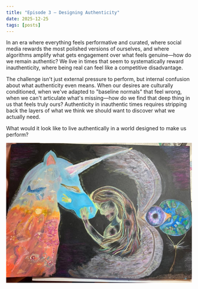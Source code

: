 ```yaml
---
title: "Episode 3 – Designing Authenticity"
date: 2025-12-25
tags: [posts]
---
```

In an era where everything feels performative and curated, where social media rewards the most polished versions of ourselves, and where algorithms amplify what gets engagement over what feels genuine—how do we remain authentic? We live in times that seem to systematically reward inauthenticity, where being real can feel like a competitive disadvantage.

The challenge isn't just external pressure to perform, but internal confusion about what authenticity even means. When our desires are culturally conditioned, when we've adapted to "baseline normals" that feel wrong, when we can't articulate what's missing—how do we find that deep thing in us that feels truly ours? Authenticity in inauthentic times requires stripping back the layers of what we think we should want to discover what we actually need.

What would it look like to live authentically in a world designed to make us perform?


![This image black and white](/posts/connection.jpg)


